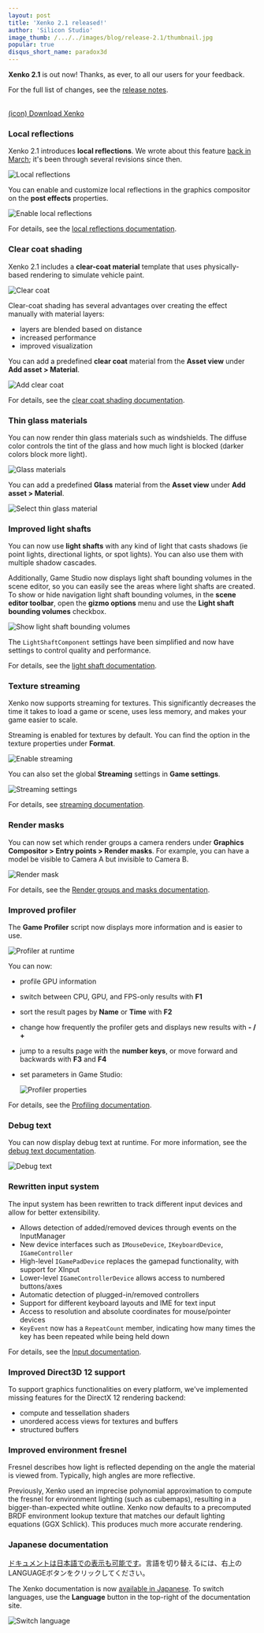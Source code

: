 ```yaml
---
layout: post
title: 'Xenko 2.1 released!'
author: 'Silicon Studio'
image_thumb: /.../../images/blog/release-2.1/thumbnail.jpg
popular: true
disqus_short_name: paradox3d
---
```


**Xenko 2.1** is out now! Thanks, as ever, to all our users for your feedback.

For the full list of changes, see the [release notes](http://doc.stride3d.net/2.1/ReleaseNotes/).

<br/>
<a class="x_download hidden-sm hidden-xs" href="/download" target="_self"><span>(icon)</span> Download Xenko</a>
<br/>

### Local reflections

Xenko 2.1 introduces **local reflections**. We wrote about this feature [back in March](https://stride3d.net/blog/real-time-local-reflections-preview/); it's been through several revisions since then.

![Local reflections](/images/blog/release-2.1/local-reflections.jpg)

You can enable and customize local reflections in the graphics compositor on the **post effects** properties.

![Enable local reflections](/images/blog/release-2.1/enable-local-reflections.png)

For details, see the [local reflections documentation](http://doc.stride3d.net/latest/en/manual/graphics/post-effects/local-reflections.html).

### Clear coat shading

Xenko 2.1 includes a **clear-coat material** template that uses physically-based rendering to simulate vehicle paint.

![Clear coat](/images/blog/release-2.1/clear-coat-2.jpg)

Clear-coat shading has several advantages over creating the effect manually with material layers:

* layers are blended based on distance
* increased performance
* improved visualization

You can add a predefined **clear coat** material from the **Asset view** under **Add asset > Material**.

![Add clear coat](/images/blog/release-2.1/add-clear-coat.png)

For details, see the [clear coat shading documentation](http://doc.stride3d.net/latest/en/manual/graphics/materials/clear-coat-shading.html).

### Thin glass materials

You can now render thin glass materials such as windshields. The diffuse color controls the tint of the glass and how much light is blocked (darker colors block more light).

![Glass materials](/images/blog/release-2.1/glass-materials.png)

You can add a predefined **Glass** material from the **Asset view** under **Add asset > Material**.

![Select thin glass material](/images/blog/release-2.1/select-thin-glass-material.png)

### Improved light shafts

You can now use **light shafts** with any kind of light that casts shadows (ie point lights, directional lights, or spot lights). You can also use them with multiple shadow cascades.

Additionally, Game Studio now displays light shaft bounding volumes in the scene editor, so you can easily see the areas where light shafts are created. To show or hide navigation light shaft bounding volumes, in the **scene editor toolbar**, open the **gizmo options** menu and use the **Light shaft bounding volumes** checkbox.

![Show light shaft bounding volumes](/images/blog/release-2.1/show-or-hide-light-shaft-bounding-volume.png)

The `LightShaftComponent` settings have been simplified and now have settings to control quality and performance.

For details, see the [light shaft documentation](http://doc.stride3d.net/latest/en/manual/graphics/lights-and-shadows/light-shafts.html).

### Texture streaming

Xenko now supports streaming for textures. This significantly decreases the time it takes to load a game or scene, uses less memory, and makes your game easier to scale.

Streaming is enabled for textures by default. You can find the option in the texture properties under **Format**.

![Enable streaming](/images/blog/release-2.1/enable-streaming.png)

You can also set the global **Streaming** settings in **Game settings**.

![Streaming settings](/images/blog/release-2.1/streaming-settings.png)

For details, see [streaming documentation](http://doc.stride3d.net/latest/en/manual/graphics/textures/streaming.html).

### Render masks

You can now set which render groups a camera renders under **Graphics Compositor > Entry points > Render masks**. For example, you can have a model be visible to Camera A but invisible to Camera B.

![Render mask](/images/blog/release-2.1/change-render-mask.png)

For details, see the [Render groups and masks documentation](http://doc.stride3d.net/latest/en/manual/graphics/graphics-compositor/render-groups-and-masks.html).

### Improved profiler

The **Game Profiler** script now displays more information and is easier to use.

![Profiler at runtime](/images/blog/release-2.1/profiling-profiler-at-runtime.jpg)

You can now:

* profile GPU information
* switch between CPU, GPU, and FPS-only results with **F1**
* sort the result pages by **Name** or **Time** with **F2**
* change how frequently the profiler gets and displays new results with **- / +**
* jump to a results page with the **number keys**, or move forward and backwards with **F3** and **F4**
* set parameters in Game Studio:
    
    ![Profiler properties](/images/blog/release-2.1/profiler-properties.png)

For details, see the [Profiling documentation](http://doc.stride3d.net/latest/en/manual/troubleshooting/profiling.html).

### Debug text

You can now display debug text at runtime. For more information, see the [debug text documentation](http://doc.stride3d.net/latest/en/manual/troubleshooting/debug-text.html).

![Debug text](/images/blog/release-2.1/my-debug-text.jpg)

### Rewritten input system

The input system has been rewritten to track different input devices and allow for better extensibility.

* Allows detection of added/removed devices through events on the InputManager
* New device interfaces such as `IMouseDevice`, `IKeyboardDevice`, `IGameController`
* High-level `IGamePadDevice` replaces the gamepad functionality, with support for XInput
* Lower-level `IGameControllerDevice` allows access to numbered buttons/axes
* Automatic detection of plugged-in/removed controllers
* Support for different keyboard layouts and IME for text input
* Access to resolution and absolute coordinates for mouse/pointer devices
* `KeyEvent` now has a `RepeatCount` member, indicating how many times the key has been repeated while being held down

For details, see the [Input documentation](http://doc.stride3d.net/latest/en/manual/input/index.html).

### Improved Direct3D 12 support

To support graphics functionalities on every platform, we've implemented missing features for the DirectX 12 rendering backend:

* compute and tessellation shaders
* unordered access views for textures and buffers
* structured buffers

### Improved environment fresnel

Fresnel describes how light is reflected depending on the angle the material is viewed from. Typically, high angles are more reflective.

Previously, Xenko used an imprecise polynomial approximation to compute the fresnel for environment lighting (such as cubemaps), resulting in a bigger-than-expected white outline. Xenko now defaults to a precomputed BRDF environment lookup texture that matches our default lighting equations (GGX Schlick). This produces much more accurate rendering.

### Japanese documentation

[ドキュメントは日本語での表示も可能です](http://doc.stride3d.net/latest/jp/manual/get-started/index.html)。言語を切り替えるには、右上のLANGUAGEボタンをクリックしてください。

The Xenko documentation is now [available in Japanese](http://doc.stride3d.net/latest/jp/manual/get-started/index.html). To switch languages, use the **Language** button in the top-right of the documentation site.

![Switch language](/images/blog/release-2.1/switch-language.png)